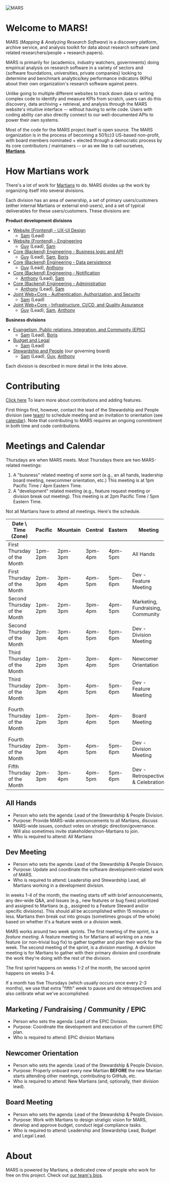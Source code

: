 <img src="https://mapping-and-analyzing-research-software.github.io/mars_logo_color.png" style="margin-left: auto; margin-right: auto;" alt="MARS" />

# Welcome to MARS!

MARS (*Mapping & Analyzing Research Software*) is a discovery platform, archive service, and analysis toolkit for data about research software (and related researchers/people + research papers).

MARS is primarily for {academics, industry watchers, governments} doing empirical analysis on research software in a variety of sectors and {software foundations, universities, private companies} looking to determine and benchmark analytics/key performance indicators (KPIs) about their own organization's research software against peers.

Unlike going to multiple different websites to track down data or writing complex code to identify and measure KPIs from scratch, users can do this discovery, data archiving + retrieval, and analysis through the MARS website's intuitive interface -- without having to write code. Users with coding ability can also directly connect to our well-documented APIs to power their own systems.

Most of the code for the MARS project itself is open source. The MARS organization is in the process of becoming a 501(c)3 US-based non-profit, with board members nominated + elected through a democratic process by its core contributors / maintainers -- or as we like to call ourselves, **[Martians](https://mapping-and-analyzing-research-software.github.io/team/)**.

# How Martians work

There's a lot of work for [Martians](https://mapping-and-analyzing-research-software.github.io/team/) to do. MARS divides up the work by organizing itself into several divisions.

Each division has an area of ownership, a set of primary users/customers (either internal Martians or external end-users), and a set of typical deliverables for these users/customers. These divisions are:

**Product development divisions**
- [Website (Frontend) -  UX-UI Design](https://mapping-and-analyzing-research-software.github.io/divisions/web-design/)
    - [Sam](https://mapping-and-analyzing-research-software.github.io/team/#sam-schwartz-phd) (Lead)
- [Website (Frontend) -  Engineering](https://mapping-and-analyzing-research-software.github.io/divisions/web-engr/)
    - [Guy](https://mapping-and-analyzing-research-software.github.io/team/#guy-pavlov) (Lead), [Sam](https://mapping-and-analyzing-research-software.github.io/team/#sam-schwartz-phd)
- [Core (Backend) Engineering - Business logic and API](https://mapping-and-analyzing-research-software.github.io/divisions/core-engr-biz-logic/)
    - [Guy](https://mapping-and-analyzing-research-software.github.io/team/#guy-pavlov) (Lead), [Sam](https://mapping-and-analyzing-research-software.github.io/team/#sam-schwartz-phd), [Boris](https://mapping-and-analyzing-research-software.github.io/team/#boris-veytsman-phd)
- [Core (Backend) Engineering - Data persistence](https://mapping-and-analyzing-research-software.github.io/divisions/core-engr-data/)
    - [Guy](https://mapping-and-analyzing-research-software.github.io/team/#guy-pavlov) (Lead), [Anthony](https://mapping-and-analyzing-research-software.github.io/team/#anthony-dario)
- [Core (Backend) Engineering - Notification](https://mapping-and-analyzing-research-software.github.io/divisions/core-engr-notification/)
    - [Anthony](https://mapping-and-analyzing-research-software.github.io/team/#anthony-dario) (Lead), [Sam](https://mapping-and-analyzing-research-software.github.io/team/#sam-schwartz-phd)
- [Core (Backend) Engineering - Administration](https://mapping-and-analyzing-research-software.github.io/divisions/core-engr-admin/)
    - [Anthony](https://mapping-and-analyzing-research-software.github.io/team/#anthony-dario) (Lead), [Sam](https://mapping-and-analyzing-research-software.github.io/team/#sam-schwartz-phd)
- [Joint Web+Core - Authentication, Authorization, and Security](https://mapping-and-analyzing-research-software.github.io/divisions/joint-engr-security/)
    - [Sam](https://mapping-and-analyzing-research-software.github.io/team/#sam-schwartz-phd) (Lead)
- [Joint Web+Core - Infrastructure, CI/CD, and Quality Assurance](https://mapping-and-analyzing-research-software.github.io/divisions/joint-engr-dev-ops/)
    - [Guy](https://mapping-and-analyzing-research-software.github.io/team/#guy-pavlov) (Lead), [Sam](https://mapping-and-analyzing-research-software.github.io/team/#sam-schwartz-phd), [Anthony](https://mapping-and-analyzing-research-software.github.io/team/#anthony-dario)

**Business divisions**
- [Evangelism, Public relations, Integration, and Community (EPIC)](https://mapping-and-analyzing-research-software.github.io/divisions/epic/)
    - [Sam](https://mapping-and-analyzing-research-software.github.io/team/#sam-schwartz-phd) (Lead), [Boris](https://mapping-and-analyzing-research-software.github.io/team/#boris-veytsman-phd)
- [Budget and Legal](https://mapping-and-analyzing-research-software.github.io/divisions/budget-and-legal/)
    - [Sam](https://mapping-and-analyzing-research-software.github.io/team/#sam-schwartz-phd) (Lead)
- [Stewardship and People](https://mapping-and-analyzing-research-software.github.io/divisions/stewardship/) (our governing board)
    - [Sam](https://mapping-and-analyzing-research-software.github.io/team/#sam-schwartz-phd) (Lead), [Guy](https://mapping-and-analyzing-research-software.github.io/team/#guy-pavlov), [Anthony](https://mapping-and-analyzing-research-software.github.io/team/#anthony-dario)

Each division is described in more detail in the links above.

# Contributing

[Click here](https://mapping-and-analyzing-research-software.github.io/contribute/) To learn more about contributions and adding features.

First things first, however, contact the lead of the Stewardship and People division (see [team](https://mapping-and-analyzing-research-software.github.io/team/)) to schedule meeting and an invitation to orientation (see [calendar](https://mapping-and-analyzing-research-software.github.io#meetings-and-calendar)). Note that contributing to MARS requires an ongoing commitment in both time and code contributions.

# Meetings and Calendar

Thursdays are when MARS meets. Most Thursdays there are two MARS-related meetings:

1. A "buisness" related meeting of some sort (e.g., an all hands, leadership board meeting, newcommer orientation, etc.) This meeting is at 1pm Pacific Time / 4pm Eastern Time.
2. A "development" related meeting (e.g., feature request meeting or division break out meeting). This meeting is at 2pm Pacific Time / 5pm Eastern Time.

Not all Martians have to attend all meetings. Here's the schedule.

| Date \ Time (Zone)           | Pacific | Mountain | Central | Eastern | Meeting                           | Mandatory Attendance For                 | Typical Invite List           |
|------------------------------|---------|----------|---------|---------|-----------------------------------|------------------------------------------|-------------------------------|
| First Thursday of the Month  | 1pm-2pm | 2pm-3pm  | 3pm-4pm | 4pm-5pm | All Hands                         | All Martians                             | Martians                      |
| First Thursday of the Month  | 2pm-3pm | 3pm-4pm  | 4pm-5pm | 5pm-6pm | Dev - Feature Meeting             | All Dev Divisions                        | Only Devs                     |
| Second Thursday of the Month | 1pm-2pm | 2pm-3pm  | 3pm-4pm | 4pm-5pm | Marketing, Fundraising, Community | EPIC                                     | Martians                      |
| Second Thursday of the Month | 2pm-3pm | 3pm-4pm  | 4pm-5pm | 5pm-6pm | Dev - Division Meeting            | All Dev Divisions                        | Only Devs                     |
| Third Thursday of the Month  | 1pm-2pm | 2pm-3pm  | 3pm-4pm | 4pm-5pm | Newcomer Orientation              | Stewardship Lead and Newcomers           | Stewardship, Leads, Newcomers |
| Third Thursday of the Month  | 2pm-3pm | 3pm-4pm  | 4pm-5pm | 5pm-6pm | Dev - Feature Meeting             | All Dev Divisions                        | Only Devs                     |
| Fourth Thursday of the Month | 1pm-2pm | 2pm-3pm  | 3pm-4pm | 4pm-5pm | Board Meeting                     | Stewardship & Leadership, Budget & Legal | Martians                      |
| Fourth Thursday of the Month | 2pm-3pm | 3pm-4pm  | 4pm-5pm | 5pm-6pm | Dev - Division Meeting            | All Dev Divisions                        | Only Devs                     |
| Fifth Thursday of the Month  | 2pm-3pm | 3pm-4pm  | 4pm-5pm | 5pm-6pm | Dev - Retrospective & Celebration | All Dev Divisions                        | Only Devs                     |

## All Hands

* Person who sets the agenda: Lead of the Stewardship & People Division.
* Purpose: Provide MARS-wide announcements to all Martians, discuss MARS-wide issues, conduct votes on stratigic direction/governance. Will also sometimes invite stakeholders/non-Martians to join.
* Who is required to attend: All Martians

## Dev Meeting

* Person who sets the agenda: Lead of the Stewardship & People Division.
* Purpose: Update and coordinate the software development-related work of MARS.
* Who is required to attend: Leadership and Stewardship Lead, all Martians working in a development division.

In weeks 1-4 of the month, the meeting starts off with brief announcements, any dev-wide Q&A, and Issues (e.g., new features or bug fixes) prioritized and assigned to Martians (e.g., assigned to a Feature Steward and/or specific divisions). This should all be accomplished within 15 minutes or less. Martians then break out into groups (sometimes groups of the whole) based on whether it's a feature week or a division week.

MARS works around two week sprints.
The first meeting of the sprint, is a *feature meeting*. A feature meeting is for Martians all working on a new feature (or non-trivial bug fix) to gather together and plan their work for the week.
The second meeting of the sprint, is a *division meeting*. A division meeting is for Martians to gather with their primary division and coordinate the work they're doing with the rest of the division.

The first sprint happens on weeks 1-2 of the month, the second sprint happens on weeks 3-4.

If a month has five Thursdays (which usually occurs once every 2-3 months), we use that extra "fifth" week to pause and do retrospectives and also celibrate what we've accomplished.

## Marketing / Fundraising / Community / EPIC

* Person who sets the agenda: Lead of the EPIC Division.
* Purpose: Coordinate the development and execution of the current EPIC plan.
* Who is required to attend: EPIC division Martians

## Newcomer Orientation

* Person who sets the agenda: Lead of the Stewardship & People Division.
* Purpose: Properly onboard every new Martian **BEFORE** the new Martian starts attending other meetings, contributing to GitHub, etc.
* Who is required to attend: New Martians (and, optionally, their division lead).

## Board Meeting

* Person who sets the agenda: Lead of the Stewardship & People Division.
* Purpose: Work with Martians to design stratigic vision for MARS, develop and approve budget, conduct legal compliance tasks.
* Who is required to attend: Leadership and Stewardship Lead, Budget and Legal Lead.

# About

MARS is powered by Martians, a dedicated crew of people who work for free on this project. Check out [our team's bios](https://mapping-and-analyzing-research-software.github.io/team/).
